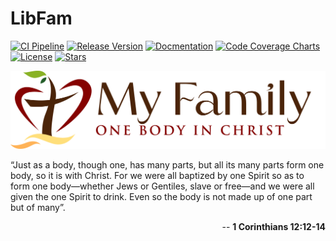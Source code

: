 # LibFam

[![CI Pipeline](https://github.com/myfamilyorg/libfam/actions/workflows/main.yml/badge.svg)](https://github.com/myfamilyorg/libfam/actions/workflows/main.yml)
[![Release Version](https://img.shields.io/github/v/release/myfamilyorg/libfam.svg?color=blue)](https://github.com/myfamilyorg/libfam/releases)
[![Docmentation](https://img.shields.io/static/v1?label=Documentation&message=Github+Pages&color=orange)](https://myfamilyorg.github.io/libfam/)
[![Code Coverage Charts](https://img.shields.io/static/v1?label=Code%20Coverage%20Charts&message=69.16%&color=purple)](https://myfamilyorg.github.io/libfam/code_coverage.html)
[![License](https://img.shields.io/github/license/myfamilyorg/libfam.svg)](https://github.com/myfamilyorg/libfam/blob/master/LICENSE)
[![Stars](https://img.shields.io/github/stars/myfamilyorg/libfam.svg?style=social)](https://github.com/myfamilyorg/libfam/stargazers)


<p align="center">
    <img src="docs/MyFamilyLogo.png" alt="Logo">
</p>

 “Just as a body, though one, has many parts, but all its many parts form one body, so it is with Christ. For we were all baptized by one Spirit so as to form one body—whether Jews or Gentiles, slave or free—and we were all given the one Spirit to drink. Even so the body is not made up of one part but of many”.

<p align="right">
-- <strong>1 Corinthians 12:12-14</strong>
</p>
